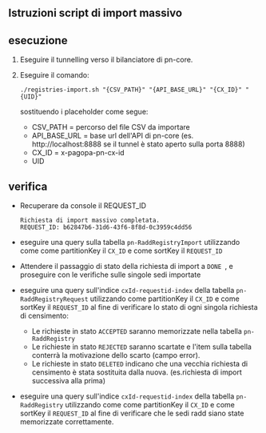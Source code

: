 ## Istruzioni script di import massivo

## esecuzione

1. Eseguire il tunnelling verso il bilanciatore di pn-core.

2. Eseguire il comando:

    ```
    ./registries-import.sh "{CSV_PATH}" "{API_BASE_URL}" "{CX_ID}" "{UID}"
    ```
   sostituendo i placeholder come segue:

     - CSV_PATH = percorso del file CSV da importare
     - API_BASE_URL = base url dell'API di pn-core (es. http://localhost:8888 se il tunnel è stato aperto sulla porta 8888)
     - CX_ID = x-pagopa-pn-cx-id
     - UID

## verifica

- Recuperare da console il REQUEST_ID

    ```
    Richiesta di import massivo completata.
    REQUEST_ID: b62847b6-31d6-43f6-8f8d-0c3959c4dd56
    ```
- eseguire una query sulla tabella ```pn-RaddRegistryImport``` utilizzando come come partitionKey il ```CX_ID``` e come sortKey il ```REQUEST_ID```
   
- Attendere il passaggio di stato della richiesta di import a ```DONE ```, e proseguire con le verifiche sulle singole sedi importate
   
- eseguire una query sull'indice ```cxId-requestid-index``` della tabella ```pn-RaddRegistryRequest``` utilizzando come partitionKey il ```CX_ID``` 
  e come sortKey il ```REQUEST_ID``` al fine di verificare lo stato di ogni singola richiesta di censimento:
  
    - Le richieste in stato ```ACCEPTED``` saranno memorizzate nella tabella ```pn-RaddRegistry```
    - Le richieste in stato ```REJECTED``` saranno scartate e l'item sulla tabella conterrà la motivazione dello scarto (campo error).
    - Le richieste in stato ```DELETED``` indicano che una vecchia richiesta di censimento è stata sostituita dalla nuova. (es.richiesta di import successiva alla prima)
   
- eseguire una query sull'indice ```cxId-requestid-index``` della tabella ```pn-RaddRegistry``` utilizzando come come partitionKey il ```CX_ID```
  e come sortKey il ```REQUEST_ID``` al fine di verificare che le sedi radd siano state memorizzate correttamente.

